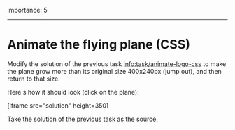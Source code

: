 importance: 5

---

# Animate the flying plane (CSS)

Modify the solution of the previous task <info:task/animate-logo-css> to make the plane grow more than its original size 400x240px (jump out), and then return to that size.

Here's how it should look (click on the plane):

[iframe src="solution" height=350]

Take the solution of the previous task as the source.
